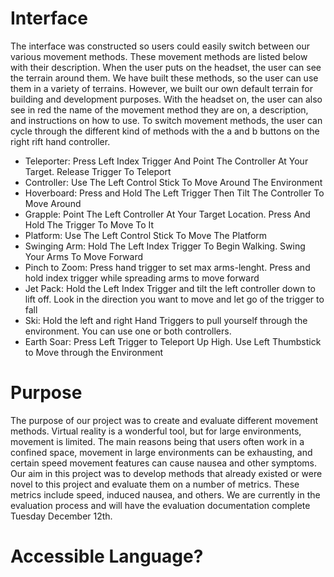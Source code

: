 # Interface

The interface was constructed so users could easily switch between our various movement methods. These movement methods are listed below with their description. When the user puts on the headset, the user can see the terrain around them. We have built these methods, so the user can use them in a variety of terrains. However, we built our own default terrain for building and development purposes. With the headset on, the user can also see in red the name of the movement method they are on, a description, and instructions on how to use. To switch movement methods, the user can cycle through the different kind of methods with the a and b buttons on the right rift hand controller.

* Teleporter: Press Left Index Trigger And Point The Controller At Your Target. Release Trigger To Teleport
* Controller: Use The Left Control Stick To Move Around The Environment
* Hoverboard: Press and Hold The Left Trigger Then Tilt The Controller To Move Around
* Grapple: Point The Left Controller At Your Target Location. Press And Hold The Trigger To Move To It
* Platform: Use The Left Control Stick To Move The Platform
* Swinging Arm: Hold The Left Index Trigger To Begin Walking. Swing Your Arms To Move Forward
* Pinch to Zoom: Press hand trigger to set max arms-lenght. Press and hold index trigger while spreading arms to move forward
* Jet Pack: Hold the Left Index Trigger and tilt the left controller down to lift off. Look in the direction you want to move and let go of the trigger to fall
* Ski: Hold the left and right Hand Triggers to pull yourself through the environment. You can use one or both controllers.
* Earth Soar: Press Left Trigger to Teleport Up High. Use Left Thumbstick to Move through the Environment


# Purpose

The purpose of our project was to create and evaluate different movement methods. Virtual reality is a wonderful tool, but for large environments, movement is limited. The main reasons being that users often work in a  confined space, movement in large environments can be exhausting, and certain speed movement features can cause nausea and other symptoms. Our aim in this project was to develop methods that already existed or were novel to this project and evaluate them on a number of metrics. These metrics include speed, induced nausea, and others. We are currently in the evaluation process and will have the evaluation documentation complete Tuesday December 12th.

# Accessible Language?
